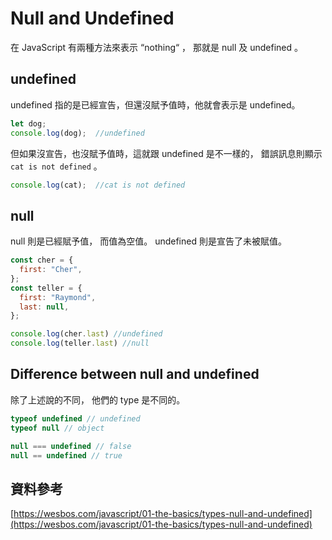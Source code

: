 # Null and Undefined

在 JavaScript 有兩種方法來表示 “nothing“ ， 那就是 null 及 undefined 。

## undefined

undefined 指的是已經宣告，但還沒賦予值時，他就會表示是 undefined。

```javascript
let dog;
console.log(dog);  //undefined
```

但如果沒宣告，也沒賦予值時，這就跟 undefined 是不一樣的， 錯誤訊息則顯示 `cat is not defined` 。

```javascript
console.log(cat);  //cat is not defined
```

## null

null 則是已經賦予值， 而值為空值。 undefined 則是宣告了未被賦值。

```javascript
const cher = {
  first: "Cher",
};
const teller = {
  first: "Raymond",
  last: null,
};

console.log(cher.last) //undefined
console.log(teller.last) //null
```

## **Difference between null and undefined**

除了上述說的不同， 他們的 type 是不同的。 

```javascript
typeof undefined // undefined
typeof null // object

null === undefined // false
null == undefined // true
```

## 資料參考

[https://wesbos.com/javascript/01-the-basics/types-null-and-undefined](https://wesbos.com/javascript/01-the-basics/types-null-and-undefined)

